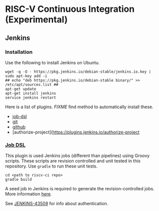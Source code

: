 # RISC-V Continuous Integration (Experimental)

## Jenkins

### Installation

Use the following to install Jenkins on Ubuntu.

    wget -q -O - https://pkg.jenkins.io/debian-stable/jenkins.io.key | sudo apt-key add -i
    ## echo "deb https://pkg.jenkins.io/debian-stable binary/" >> /etc/apt/sources.list ##
    apt-get update
    apt-get install jenkins
    service jenkins restart
    
Here is a list of plugins. _FIXME_ find method to automatically install these.

* [job-dsl](https://plugins.jenkins.io/job-dsl)
* [git](https://plugins.jenkins.io/git)
* [github](https://plugins.jenkins.io/github)
* [authorize-project](https://plugins.jenkins.io/authorize-project

### [Job DSL](https://wiki.jenkins.io/display/JENKINS/Job+DSL+Plugin)

This plugin is used Jenkins jobs (different than pipelines) using Groovy scripts.  These scripts are revision controlled and unit tested in this repository.  Use `gradle` to run these unit tests.

    cd <path to riscv-ci repo>
    gradle build

A seed job in Jenkins is required to generate the revision-controlled jobs.  More information [here](https://github.com/jenkinsci/job-dsl-plugin/wiki/Tutorial---Using-the-Jenkins-Job-DSL).

See [JENKINS-43509](https://issues.jenkins-ci.org/browse/JENKINS-43509) for info about authentication.
